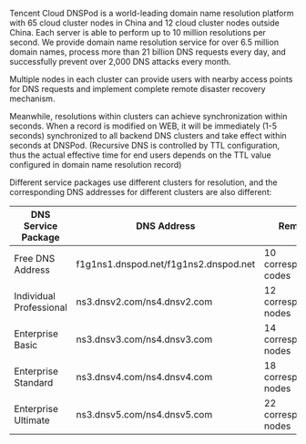 Tencent Cloud DNSPod is a world-leading domain name resolution platform with 65 cloud cluster nodes in China and 12 cloud cluster nodes outside China. Each server is able to perform up to 10 million resolutions per second. We provide domain name resolution service for over 6.5 million domain names, process more than 21 billion DNS requests every day, and successfully prevent over 2,000 DNS attacks every month.

Multiple nodes in each cluster can provide users with nearby access points for DNS requests and implement complete remote disaster recovery mechanism.

Meanwhile, resolutions within clusters can achieve synchronization within seconds. When a record is modified on WEB, it will be immediately (1-5 seconds) synchronized to all backend DNS clusters and take effect within seconds at DNSPod. (Recursive DNS is controlled by TTL configuration, thus the actual effective time for end users depends on the TTL value configured in domain name resolution record)

Different service packages use different clusters for resolution, and the corresponding DNS addresses for different clusters are also different:

| DNS Service Package | DNS Address | Remark |
|---|---|---|
| Free DNS Address | f1g1ns1.dnspod.net/f1g1ns2.dnspod.net | 10 corresponding codes |
| Individual Professional | ns3.dnsv2.com/ns4.dnsv2.com | 12 corresponding nodes |
| Enterprise Basic | ns3.dnsv3.com/ns4.dnsv3.com | 14 corresponding nodes |
| Enterprise Standard | ns3.dnsv4.com/ns4.dnsv4.com | 18 corresponding nodes |
| Enterprise Ultimate | ns3.dnsv5.com/ns4.dnsv5.com | 22 corresponding nodes |

